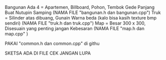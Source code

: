 Bangunan Ada 4 = Apartemen, Billboard, Pohon, Tembok Gede Panjang Buat Nutupin Samping (NAMA FILE "bangunan.h dan bangunan.cpp")
Truk = Silinder atas dibuang, Gunain Warna beda (kalo bisa kasih texture bmp sendiri) (NAMA FILE "truk.h dan truk.cpp")
Map = Besar 300 x 300, Disesuain yang penting jangan Kebesaran (NAMA FILE "map.h dan map.cpp" )

PAKAI "common.h dan common.cpp" di githu

SKETSA ADA DI FILE CEK JANGAN LUPA
